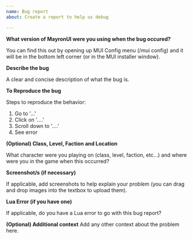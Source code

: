 ```yaml
---
name: Bug report
about: Create a report to help us debug

---
```


**What version of MayronUI were you using when the bug occured?**

You can find this out by opening up MUI Config menu (/mui config) and it will be in the bottom left corner (or in the MUI installer window).

**Describe the bug**

A clear and concise description of what the bug is.

**To Reproduce the bug**

Steps to reproduce the behavior:
1. Go to '...'
2. Click on '....'
3. Scroll down to '....'
4. See error

**(Optional) Class, Level, Faction and Location**

What character were you playing on (class, level, faction, etc...) and where were you in the game when this occurred?

**Screenshot/s (if necessary)**

If applicable, add screenshots to help explain your problem (you can drag and drop images into the textbox to upload them).

**Lua Error (if you have one)**

If applicable, do you have a Lua error to go with this bug report?

**(Optional) Additional context**
Add any other context about the problem here.
